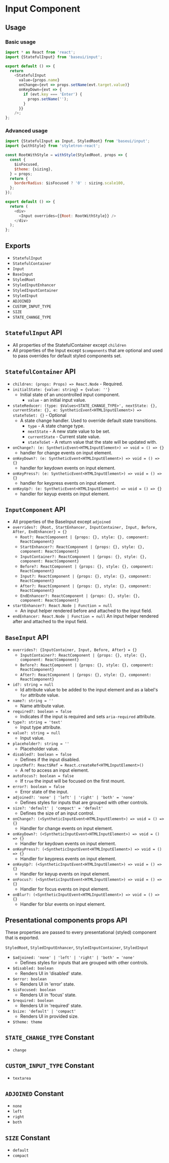 # Input Component

## Usage

### Basic usage

```javascript
import * as React from 'react';
import {StatefulInput} from 'baseui/input';

export default () => {
  return
    <StatefulInput
      value={props.name}
      onChange={evt => props.setName(evt.target.value)}
      onKeyDown={evt => {
        if (evt.key === 'Enter') {
          props.setName('');
        }
      }}
    />;
};
```

### Advanced usage

```javascript
import {StatefulInput as Input, StyledRoot} from 'baseui/input';
import {withStyle} from 'styletron-react';

const RootWithStyle = withStyle(StyledRoot, props => {
  const {
    $isFocused,
    $theme: {sizing},
  } = props;
  return {
    borderRadius: $isFocused ? '0' : sizing.scale100,
  };
});

export default () => {
  return (
    <div>
      <Input overrides={{Root: RootWithStyle}} />
    </div>
  );
};
```

## Exports

* `StatefulInput`
* `StatefulContainer`
* `Input`
* `BaseInput`
* `StyledRoot`
* `StyledInputEnhancer`
* `StyledInputContainer`
* `StyledInput`
* `ADJOINED`
* `CUSTOM_INPUT_TYPE`
* `SIZE`
* `STATE_CHANGE_TYPE`

## `StatefulInput` API

* All properties of the StatefulContainer except `children`
* All properties of the Input except `$components` that are optional and used to pass overrides for default styled components set.

## `StatefulContainer` API

* `children: (props: Props) => React.Node` - Required.
* `initialState: {value: string} = {value: ''}`
  * Initial state of an uncontrolled input component.
    * `value` - an initial input value.
* `stateReducer: (type: $Values<STATE_CHANGE_TYPE>', nextState: {}, currentState: {}, e: SyntheticEvent<HTMLInputElement>) => stateToSet: {}` - Optional
  * A state change handler. Used to override default state transitions.
    * `type` - A state change type.
    * `nextState` - A new state value to be set.
    * `currentState` - Current state value.
    * `stateToSet` - A return value that the state will be updated with.
* `onChange?: (e: SyntheticEvent<HTMLInputElement>) => void = () => {}`
  * handler for change events on input element.
* `onKeyDown?: (e: SyntheticEvent<HTMLInputElement>) => void = () => {}`
  * handler for keydown events on input element.
* `onKeyPress?: (e: SyntheticEvent<HTMLInputElement>) => void = () => {}`
  * handler for keypress events on input element.
* `onKeyUp?: (e: SyntheticEvent<HTMLInputElement>) => void = () => {}`
  * handler for keyup events on input element.

## `InputComponent` API

* All properties of the BaseInput except `adjoined`
* `overrides?: {Root, StartEnhancer, InputContainer, Input, Before, After, EndEnhancer} = {}`
  * `Root?: ReactComponent | {props: {}, style: {}, component: ReactComponent}`
  * `StartEnhancer?: ReactComponent | {props: {}, style: {}, component: ReactComponent}`
  * `InputContainer?: ReactComponent | {props: {}, style: {}, component: ReactComponent}`
  * `Before?: ReactComponent | {props: {}, style: {}, component: ReactComponent}`
  * `Input?: ReactComponent | {props: {}, style: {}, component: ReactComponent}`
  * `After?: ReactComponent | {props: {}, style: {}, component: ReactComponent}`
  * `EndEnhancer?: ReactComponent | {props: {}, style: {}, component: ReactComponent}`
* `startEnhancer?: React.Node | Function = null`
  * An input helper rendered before and attached to the input field.
* `endEnhancer: React.Node | Function = null`
  An input helper rendered after and attached to the input field.

## `BaseInput` API

* `overrides?: {InputContainer, Input, Before, After} = {}`
  * `InputContainer?: ReactComponent | {props: {}, style: {}, component: ReactComponent}`
  * `Before?: ReactComponent | {props: {}, style: {}, component: ReactComponent}`
  * `After?: ReactComponent | {props: {}, style: {}, component: ReactComponent}`
* `id?: string = null`
  * Id attribute value to be added to the input element and as a label's `for` attribute value.
* `name?: string = ''`
  * Name attribute value.
* `required?: boolean = false`
  * Indicates if the input is required and sets `aria-required` attribute.
* `type?: string = 'text'`
  * Input type attribute.
* `value?: string = null`
  * Input value.
* `placeholder?: string = ''`
  * Placeholder value.
* `disabled?: boolean = false`
  * Defines if the input disabled.
* `inputRef?: React$Ref = React.createRef<HTMLInputElement>()`
  * A ref to access an input element.
* `autoFocus?: boolean = false`
  * If `true` the input will be focused on the first mount.
* `error?: boolean = false`
  * Error state of the input.
* `adjoined?: 'none' | 'left' | 'right' | 'both' = 'none'`
  * Defines styles for inputs that are grouped with other controls.
* `size?: 'default' | 'compact' = 'default'`
  * Defines the size of an input control.
* `onChange?: (<SyntheticInputEvent<HTMLInputElement>) => void = () => {}`
  * Handler for change events on input element.
* `onKeyDown?: (<SyntheticInputEvent<HTMLInputElement>) => void = () => {}`
  * Handler for keydown events on input element.
* `onKeyPress?: (<SyntheticInputEvent<HTMLInputElement>) => void = () => {}`
  * Handler for keypress events on input element.
* `onKeyUp?: (<SyntheticInputEvent<HTMLInputElement>) => void = () => {}`
  * Handler for keyup events on input element.
* `onFocus?: (<SyntheticInputEvent<HTMLInputElement>) => void = () => {}`
  * Handler for focus events on input element.
* `onBlur?: (<SyntheticInputEvent<HTMLInputElement>) => void = () => {}`
  * Handler for blur events on input element.

## Presentational components props API

These properties are passed to every presentational (styled) component that is exported.

`StyledRoot`, `StyledInputEnhancer`, `StyledInputContainer`, `StyledInput`

* `$adjoined: 'none' | 'left' | 'right' | 'both' = 'none'`
  * Defines styles for inputs that are grouped with other controls.
* `$disabled: boolean`
  * Renders UI in 'disabled' state.
* `$error: boolean`
  * Renders UI in 'error' state.
* `$isFocused: boolean`
  * Renders UI in 'focus' state.
* `$required: boolean`
  * Renders UI in 'required' state.
* `$size: 'default' | 'compact'`
  * Renders UI in provided size.
* `$theme: theme`

## `STATE_CHANGE_TYPE` Constant

* `change`

## `CUSTOM_INPUT_TYPE` Constant

* `textarea`

## `ADJOINED` Constant

* `none`
* `left`
* `right`
* `both`

## `SIZE` Constant

* `default`
* `compact`
